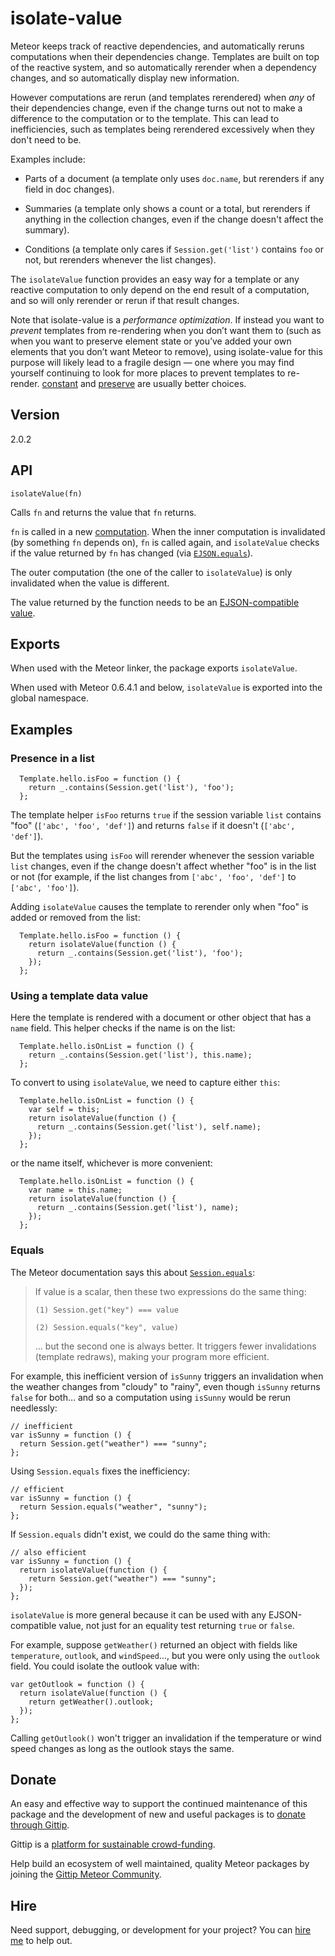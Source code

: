 # isolate-value

Meteor keeps track of reactive dependencies, and automatically reruns
computations when their dependencies change.  Templates are built on
top of the reactive system, and so automatically rerender when a
dependency changes, and so automatically display new information.

However computations are rerun (and templates rerendered) when *any*
of their dependencies change, even if the change turns out not to make
a difference to the computation or to the template.  This can lead to
inefficiencies, such as templates being rerendered excessively when they
don't need to be.

Examples include:

* Parts of a document (a template only uses `doc.name`, but rerenders
  if any field in doc changes).

* Summaries (a template only shows a count or a total, but rerenders
  if anything in the collection changes, even if the change doesn't
  affect the summary).

* Conditions (a template only cares if `Session.get('list')` contains
  `foo` or not, but rerenders whenever the list changes).

The `isolateValue` function provides an easy way for a template or any
reactive computation to only depend on the end result of a
computation, and so will only rerender or rerun if that result
changes.

Note that isolate-value is a *performance optimization*.  If instead
you want to *prevent* templates from re-rendering when you don’t want
them to (such as when you want to preserve element state or you’ve
added your own elements that you don’t want Meteor to remove), using
isolate-value for this purpose will likely lead to a fragile design
&mdash; one where you may find yourself continuing to look for more
places to prevent templates to re-render.
[constant](http://docs.meteor.com/#constant) and
[preserve](http://docs.meteor.com/#template_preserve) are usually
better choices.


## Version

2.0.2


## API

```
isolateValue(fn)
```

Calls `fn` and returns the value that `fn` returns.

`fn` is called in a new
[computation](http://docs.meteor.com/#deps_computation).  When the
inner computation is invalidated (by something `fn` depends on), `fn`
is called again, and `isolateValue` checks if the value returned by
`fn` has changed (via
[`EJSON.equals`](http://docs.meteor.com/#ejson_equals)).

The outer computation (the one of the caller to `isolateValue`) is
only invalidated when the value is different.

The value returned by the function needs to be an [EJSON-compatible
value](http://docs.meteor.com/#ejson).


## Exports

When used with the Meteor linker, the package exports `isolateValue`.

When used with Meteor 0.6.4.1 and below, `isolateValue` is exported into
the global namespace.


## Examples

### Presence in a list

```
  Template.hello.isFoo = function () {
    return _.contains(Session.get('list'), 'foo');
  };
```

The template helper `isFoo` returns `true` if the session variable
`list` contains "foo" (`['abc', 'foo', 'def']`) and returns `false` if
it doesn't (`['abc', 'def']`).

But the templates using `isFoo` will rerender whenever the session
variable `list` changes, even if the change doesn't affect whether
"foo" is in the list or not (for example, if the list changes from
`['abc', 'foo', 'def']` to `['abc', 'foo']`).

Adding `isolateValue` causes the template to rerender only when "foo"
is added or removed from the list:

```
  Template.hello.isFoo = function () {
    return isolateValue(function () {
      return _.contains(Session.get('list'), 'foo');
    });
  };
```

### Using a template data value

Here the template is rendered with a document or other object that has
a `name` field.  This helper checks if the name is on the list:

```
  Template.hello.isOnList = function () {
    return _.contains(Session.get('list'), this.name);
  };
```

To convert to using `isolateValue`, we need to capture either `this`:

```
  Template.hello.isOnList = function () {
    var self = this;
    return isolateValue(function () {
      return _.contains(Session.get('list'), self.name);
    });
  };
```

or the name itself, whichever is more convenient:

```
  Template.hello.isOnList = function () {
    var name = this.name;
    return isolateValue(function () {
      return _.contains(Session.get('list'), name);
    });
  };
```


### Equals

The Meteor documentation says this about
[`Session.equals`](http://docs.meteor.com/#session_equals):

> If value is a scalar, then these two expressions do the same thing:
>
> `(1) Session.get("key") === value`
>
> `(2) Session.equals("key", value)`
>
> ... but the second one is always better. It triggers fewer
> invalidations (template redraws), making your program more
> efficient.


For example, this inefficient version of `isSunny` triggers an invalidation
when the weather changes from "cloudy" to "rainy", even though `isSunny`
returns `false` for both... and so a computation using `isSunny` would
be rerun needlessly:

```
// inefficient
var isSunny = function () {
  return Session.get("weather") === "sunny";
};
```


Using `Session.equals` fixes the inefficiency:

```
// efficient
var isSunny = function () {
  return Session.equals("weather", "sunny");
};

```


If `Session.equals` didn't exist, we could do the same thing with:

```
// also efficient
var isSunny = function () {
  return isolateValue(function () {
    return Session.get("weather") === "sunny";
  });
};
```


`isolateValue` is more general because it can be used with any EJSON-compatible
value, not just for an equality test returning `true` or `false`.

For example, suppose `getWeather()` returned an object with fields like
`temperature`, `outlook`, and `windSpeed`..., but you were only using
the `outlook` field.  You could isolate the outlook value with:

```
var getOutlook = function () {
  return isolateValue(function () {
    return getWeather().outlook;
  });
};
```

Calling `getOutlook()` won't trigger an invalidation if the temperature or
wind speed changes as long as the outlook stays the same.


## Donate

An easy and effective way to support the continued maintenance of this
package and the development of new and useful packages is to [donate
through Gittip](https://www.gittip.com/awwx/).

Gittip is a [platform for sustainable
crowd-funding](https://www.gittip.com/about/faq.html).

Help build an ecosystem of well maintained, quality Meteor packages by
joining the
[Gittip Meteor Community](https://www.gittip.com/for/meteor/).


## Hire

Need support, debugging, or development for your project?  You can
[hire me](http://awwx.ws/hire-me) to help out.
